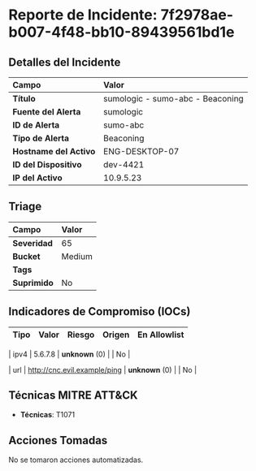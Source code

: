 # Reporte de Incidente: 7f2978ae-b007-4f48-bb10-89439561bd1e

## Detalles del Incidente
| Campo | Valor |
| :--- | :--- |
| **Título** | sumologic - sumo-abc - Beaconing |
| **Fuente del Alerta** | sumologic |
| **ID de Alerta** | sumo-abc |
| **Tipo de Alerta** | Beaconing |
| **Hostname del Activo** | ENG-DESKTOP-07 |
| **ID del Dispositivo** | dev-4421 |
| **IP del Activo** | 10.9.5.23 |

## Triage
| Campo | Valor |
| :--- | :--- |
| **Severidad** | 65 |
| **Bucket** | Medium |
| **Tags** |  |
| **Suprimido** | No |

## Indicadores de Compromiso (IOCs)

| Tipo | Valor | Riesgo | Origen | En Allowlist |
| :--- | :--- | :--- | :--- | :--- |

| ipv4 | 5.6.7.8 | **unknown** (0) |  | No |

| url | http://cnc.evil.example/ping | **unknown** (0) |  | No |



## Técnicas MITRE ATT&CK

- **Técnicas**: T1071


## Acciones Tomadas

No se tomaron acciones automatizadas.
